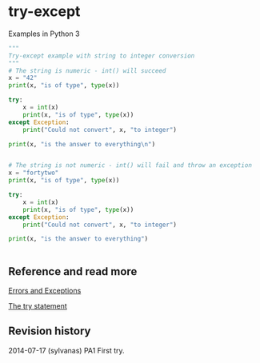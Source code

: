 try-except
==============================
Examples in Python 3


```python
"""
Try-except example with string to integer conversion
"""
# The string is numeric - int() will succeed
x = "42"
print(x, "is of type", type(x))

try:
	x = int(x)
	print(x, "is of type", type(x))
except Exception:
	print("Could not convert", x, "to integer")

print(x, "is the answer to everything\n")


# The string is not numeric - int() will fail and throw an exception
x = "fortytwo"
print(x, "is of type", type(x))

try:
	x = int(x)
	print(x, "is of type", type(x))
except Exception:
	print("Could not convert", x, "to integer")

print(x, "is the answer to everything")
	


```


Reference and read more
------------------------------

[Errors and Exceptions](https://docs.python.org/3/tutorial/errors.html)

[The try statement](https://docs.python.org/3/reference/compound_stmts.html#try)


Revision history
------------------------------

2014-07-17 (sylvanas) PA1 First try.
